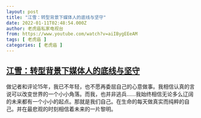 ```yaml
---
layout: post
title: "江雪：转型背景下媒体人的底线与坚守"
date: 2022-01-11T02:48:54.000Z
author: 老虎庙私家电视台
from: https://www.youtube.com/watch?v=aiIBygEEeAM
tags: [ 老虎庙 ]
categories: [ 老虎庙 ]
---
```

<!--1641869334000-->
[江雪：转型背景下媒体人的底线与坚守](https://www.youtube.com/watch?v=aiIBygEEeAM)
------

<div>
做记者和评论15年，我已不年轻，也不愿再委屈自己的心意做事。我相信认真的言说可以改变世界的一个小小角落。而我，也并非逃兵……我始终相信无论多么辽阔的未来都有一个小小的起点。那就是我们自己。在生命的每天做真实而纯粹的自己。并在最悲观的时刻相信着未来的一片黎明。
</div>
